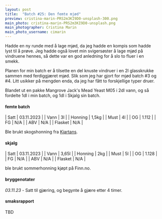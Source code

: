 ```yaml
---
layout: post
title:  "Batch #25: Den femte mjød"
preview: cristina-marin-PRS2m3KI9D0-unsplash-300.png
main_photo: cristina-marin-PRS2m3KI9D0-unsplash.png
main_photographer: Cristina Marin
main_photo_username: cimarin
---
```


Hadde en ny runde med å lage mjød, da jeg hadde en kompis som hadde lyst til å prøve.
Jeg hadde også lovet min svigersøster å lage mjød på vindruene hennes, så dette var en god anledning for å slo to fluer i en smekk.

Planen for min batch er å tilsette en del knuste vindruer i en 2l glasskrukke sammen med ferdiggjæret mjød.
Slik som jeg har gjort for mjød batch #3 og #4.
Litt usikker på mengden enda, da jeg har fått to forskjellige typer druer.

Blandet ut en pakke Mangrove Jack's Mead Yeast M05 i 2dl vann, og så fordelte 1dl i min batch, og 1dl i Skjalg sin batch.

#### femte batch

| Satt    | 03.11.2023 |
| Vann    | 3l         |
| Honning | 1,5kg      |
| Must    | 4l         |
| OG      | 1.112      |
| FG      | N/A        |
| ABV     | N/A        |
| Flasket | N/A        |

Ble brukt skogshonning fra [Kjartans](https://kjartanshonning.no/).

#### skjalg

| Satt    | 03.11.2023 |
| Vann    | 3,65l      |
| Honning | 2kg        |
| Must    | 5l         |
| OG      | 1.128      |
| FG      | N/A        |
| ABV     | N/A        |
| Flasket | N/A        |

ble brukt sommerhonning kjøpt på Finn.no.

#### bryggenotater

*03.11.23* - Satt til gjæring, og begynte å gjære etter 4 timer.

#### smaksrapport

TBD
